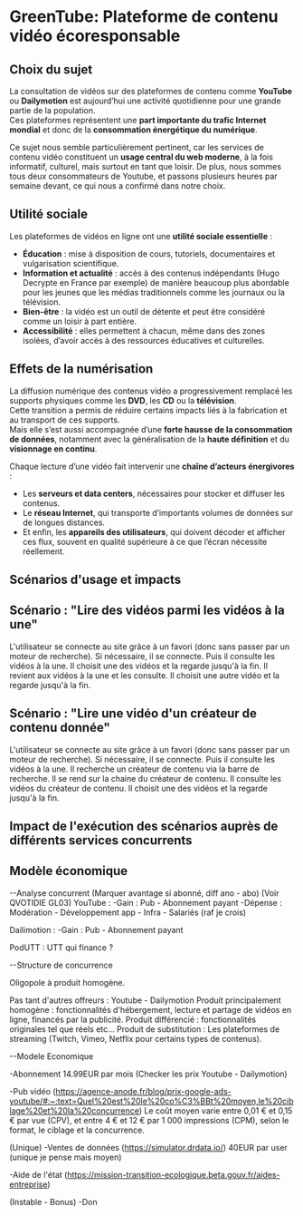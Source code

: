 # GreenTube: Plateforme de contenu vidéo écoresponsable

## Choix du sujet

La consultation de vidéos sur des plateformes de contenu comme **YouTube** ou **Dailymotion** est aujourd’hui une activité quotidienne pour une grande partie de la population.  
Ces plateformes représentent une **part importante du trafic Internet mondial** et donc de la **consommation énergétique du numérique**.

Ce sujet nous semble particulièrement pertinent, car les services de contenu vidéo constituent un **usage central du web moderne**, à la fois informatif, culturel, mais surtout en tant que loisir. De plus, nous sommes tous deux consommateurs de Youtube, et passons plusieurs heures par semaine devant, ce qui nous a confirmé dans notre choix.


## Utilité sociale

Les plateformes de vidéos en ligne ont une **utilité sociale essentielle** :  
- **Éducation** : mise à disposition de cours, tutoriels, documentaires et vulgarisation scientifique.  
- **Information et actualité** : accès à des contenus indépendants (Hugo Decrypte en France par exemple) de manière beaucoup plus abordable pour les jeunes que les médias traditionnels comme les journaux ou la télévision.  
- **Bien-être** : la vidéo est un outil de détente et peut être considéré comme un loisir à part entière.
- **Accessibilité** : elles permettent à chacun, même dans des zones isolées, d’avoir accès à des ressources éducatives et culturelles.


## Effets de la numérisation

La diffusion numérique des contenus vidéo a progressivement remplacé les supports physiques comme les **DVD**, les **CD** ou la **télévision**.  
Cette transition a permis de réduire certains impacts liés à la fabrication et au transport de ces supports.  
Mais elle s’est aussi accompagnée d’une **forte hausse de la consommation de données**, notamment avec la généralisation de la **haute définition** et du **visionnage en continu**.

Chaque lecture d’une vidéo fait intervenir une **chaîne d’acteurs énergivores** :  
- Les **serveurs et data centers**, nécessaires pour stocker et diffuser les contenus.  
- Le **réseau Internet**, qui transporte d’importants volumes de données sur de longues distances.  
- Et enfin, les **appareils des utilisateurs**, qui doivent décoder et afficher ces flux, souvent en qualité supérieure à ce que l’écran nécessite réellement.  


## Scénarios d'usage et impacts


## Scénario : "Lire des vidéos parmi les vidéos à la une"

L'utilisateur se connecte au site grâce à un favori (donc sans passer par un moteur de recherche). Si nécessaire, il se connecte. Puis il consulte les vidéos à la une.
Il choisit une des vidéos et la regarde jusqu'à la fin.
Il revient aux vidéos à la une et les consulte.
Il choisit une autre vidéo et la regarde jusqu'à la fin.


## Scénario : "Lire une vidéo d'un créateur de contenu donnée"

L'utilisateur se connecte au site grâce à un favori (donc sans passer par un moteur de recherche). Si nécessaire, il se connecte. Puis il consulte les vidéos à la une.
Il recherche un créateur de contenu via la barre de recherche.
Il se rend sur la chaine du créateur de contenu.
Il consulte les vidéos du créateur de contenu.
Il choisit une des vidéos et la regarde jusqu'à la fin.

## Impact de l'exécution des scénarios auprès de différents services concurrents

## Modèle économique

--Analyse concurrent
(Marquer avantage si abonné, diff ano - abo)
(Voir QVOTIDIE GL03)
YouTube : 
	-Gain : Pub - Abonnement payant
	-Dépense : Modération - Développement app - Infra - Salariés (raf je crois)

Dailimotion :
	-Gain : Pub - Abonnement payant

PodUTT :
  UTT qui finance ?

--Structure de concurrence

Oligopole à produit homogène.

Pas tant d'autres offreurs : Youtube - Dailymotion 
Produit principalement homogène : fonctionnalités d'hébergement, lecture et partage de vidéos en ligne, financés par la publicité.
Produit différencié : fonctionnalités originales tel que réels etc...
Produit de substitution : Les plateformes de streaming (Twitch, Vimeo, Netflix pour certains types de contenus).

--Modele Economique

-Abonnement 14.99EUR par mois (Checker les prix Youtube - Dailymotion) 

-Pub vidéo (https://agence-anode.fr/blog/prix-google-ads-youtube/#:~:text=Quel%20est%20le%20co%C3%BBt%20moyen,le%20ciblage%20et%20la%20concurrence)
  Le coût moyen varie entre 0,01 € et 0,15 € par vue (CPV), et entre 4 € et 12 € par 1 000 impressions (CPM), selon le format, le ciblage et la concurrence.

(Unique)
-Ventes de données (https://simulator.drdata.io/)
  40EUR par user (unique je pense mais moyen)

-Aide de l'état (https://mission-transition-ecologique.beta.gouv.fr/aides-entreprise)

(Instable - Bonus)
-Don
  

